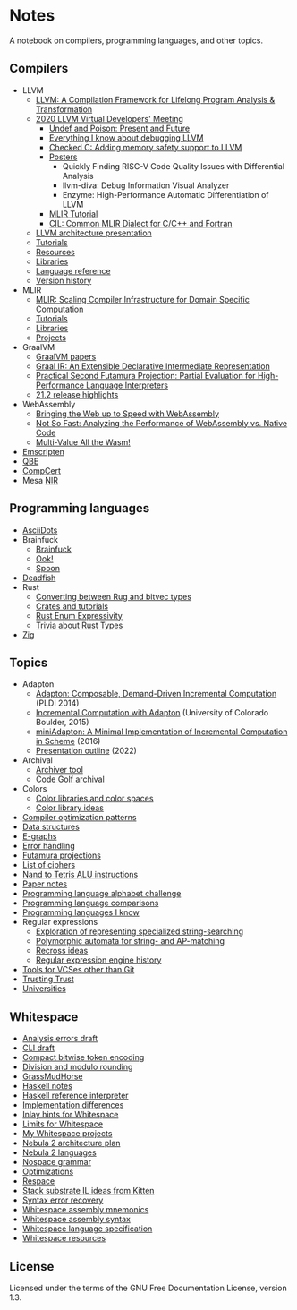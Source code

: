 # Notes

A notebook on compilers, programming languages, and other topics.

## Compilers

- LLVM
  - [LLVM: A Compilation Framework for Lifelong Program Analysis & Transformation](compilers/llvm/cgo04_lattner.md)
  - [2020 LLVM Virtual Developers' Meeting](compilers/llvm/devmtg_2020-10)
    - [Undef and Poison: Present and Future](compilers/llvm/devmtg_2020-10/undef_and_poison.md)
    - [Everything I know about debugging LLVM](compilers/llvm/devmtg_2020-10/debugging_llvm.md)
    - [Checked C: Adding memory safety support to LLVM](compilers/llvm/devmtg_2020-10/checked_c_memory_safety.md)
    - [Posters](compilers/llvm/devmtg_2020-10/posters.md)
      - Quickly Finding RISC-V Code Quality Issues with Differential Analysis
      - llvm-diva: Debug Information Visual Analyzer
      - Enzyme: High-Performance Automatic Differentiation of LLVM
    - [MLIR Tutorial](compilers/llvm/devmtg_2020-10/mlir_tutorial.md)
    - [CIL: Common MLIR Dialect for C/C++ and Fortran](compilers/llvm/devmtg_2020-10/cil_mlir_dialect.md)
  - [LLVM architecture presentation](compilers/llvm/presentation_outline.md)
  - [Tutorials](compilers/llvm/tutorials.md)
  - [Resources](compilers/llvm/resources.md)
  - [Libraries](compilers/llvm/libraries.md)
  - [Language reference](compilers/llvm/langref.md)
  - [Version history](compilers/llvm/version_history.md)
- MLIR
  - [MLIR: Scaling Compiler Infrastructure for Domain Specific Computation](compilers/mlir/cgo21_lattner.md)
  - [Tutorials](compilers/mlir/tutorials.md)
  - [Libraries](compilers/mlir/libraries.md)
  - [Projects](compilers/mlir/projects.md)
- GraalVM
  - [GraalVM papers](compilers/graalvm/papers.md)
  - [Graal IR: An Extensible Declarative Intermediate Representation](compilers/graalvm/graalvm_paper_notes.txt)
  - [Practical Second Futamura Projection: Partial Evaluation for High-Performance Language Interpreters](compilers/graalvm/futamura.md)
  - [21.2 release highlights](compilers/graalvm/release_highlights_21.2.md)
- WebAssembly
  - [Bringing the Web up to Speed with WebAssembly](compilers/webassembly/pldi17_haas.md)
  - [Not So Fast: Analyzing the Performance of WebAssembly vs. Native Code](compilers/webassembly/atc19_jangda.md)
  - [Multi-Value All the Wasm!](compilers/webassembly/multi_value.md)
- [Emscripten](compilers/emscripten.md)
- [QBE](compilers/qbe.md)
- [CompCert](compilers/compcert.md)
- Mesa [NIR](compilers/mesa_nir.md)

## Programming languages

- [AsciiDots](langs/asciidots.md)
- Brainfuck
  - [Brainfuck](langs/brainfuck/brainfuck.md)
  - [Ook!](langs/brainfuck/ook.md)
  - [Spoon](langs/brainfuck/spoon.md)
- [Deadfish](langs/deadfish.md)
- Rust
  - [Converting between Rug and bitvec types](langs/rust/convert_rug_bitvec.md)
  - [Crates and tutorials](langs/rust/rust.md)
  - [Rust Enum Expressivity](langs/rust/enum_expressivity.md)
  - [Trivia about Rust Types](langs/rust/types_trivia.md)
- [Zig](langs/zig.md)

## Topics

- Adapton
  - [Adapton: Composable, Demand-Driven Incremental Computation](topics/adapton/pldi2014.md)
    (PLDI 2014)
  - [Incremental Computation with Adapton](topics/adapton/boulder2015.md)
    (University of Colorado Boulder, 2015)
  - [miniAdapton: A Minimal Implementation of Incremental Computation in Scheme](topics/adapton/miniAdapton.md)
    (2016)
  - [Presentation outline](topics/adapton/presentation_outline.md) (2022)
- Archival
  - [Archiver tool](topics/archival/archiver_tool.md)
  - [Code Golf archival](topics/archival/code_golf_archival.md)
- Colors
  - [Color libraries and color spaces](topics/colors/color-libraries.md)
  - [Color library ideas](topics/colors/color-lib-ideas.md)
- [Compiler optimization patterns](topics/compiler_optimizations.md)
- [Data structures](topics/data_structures.md)
- [E-graphs](topics/e-graphs.md)
- [Error handling](topics/errors.md)
- [Futamura projections](topics/futamura.md)
- [List of ciphers](topics/ciphers.md)
- [Nand to Tetris ALU instructions](topics/nand2tetris/ALU.md)
- [Paper notes](topics/papers.md)
- [Programming language alphabet challenge](topics/language_alphabet.md)
- [Programming language comparisons](topics/pl_comparisons.md)
- [Programming languages I know](topics/languages_i_know.md)
- Regular expressions
  - [Exploration of representing specialized string-searching](topics/regexp/algorithms.md)
  - [Polymorphic automata for string- and AP-matching](topics/regexp/polymorphic_automata.md)
  - [Recross ideas](topics/regexp/recross_ideas.md)
  - [Regular expression engine history](topics/regexp/history.md)
- [Tools for VCSes other than Git](topics/vcs.md)
- [Trusting Trust](topics/trusting_trust.md)
- [Universities](topics/universities.md)

## Whitespace

- [Analysis errors draft](wspace/errors_draft.md)
- [CLI draft](wspace/cli_draft.txt)
- [Compact bitwise token encoding](wspace/bit_pack.md)
- [Division and modulo rounding](wspace/divmod.md)
- [GrassMudHorse](wspace/grassmudhorse.md)
- [Haskell notes](wspace/haskell.md)
- [Haskell reference interpreter](wspace/haskell_reference.md)
- [Implementation differences](wspace/differences.md)
- [Inlay hints for Whitespace](wspace/inlay_hints/README.md)
- [Limits for Whitespace](wspace/limits.md)
- [My Whitespace projects](wspace/projects.md)
- [Nebula 2 architecture plan](wspace/nebula2_architecture.md)
- [Nebula 2 languages](wspace/nebula2_languages.md)
- [Nospace grammar](wspace/nospace_grammar.bnf)
- [Optimizations](wspace/optimizations.md)
- [Respace](wspace/respace.md)
- [Stack substrate IL ideas from Kitten](wspace/substrate_il_ideas.md)
- [Syntax error recovery](wspace/syntax_recovery.md)
- [Whitespace assembly mnemonics](wspace/mnemonics.md)
- [Whitespace assembly syntax](wspace/wsa_draft.md)
- [Whitespace language specification](wspace/whitespace_spec.md)
- [Whitespace resources](wspace/resources.md)

## License

Licensed under the terms of the GNU Free Documentation License, version 1.3.
